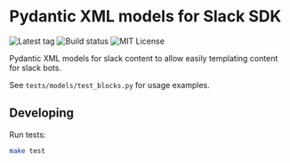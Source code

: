# Pydantic XML models for Slack SDK

![Latest tag](https://img.shields.io/github/v/tag/giftig/slack-sdk-pydantic)
![Build status](https://github.com/giftig/slack-sdk-pydantic/actions/workflows/build.yml/badge.svg)
![MIT License](https://img.shields.io/github/license/giftig/slack-sdk-pydantic)

Pydantic XML models for slack content to allow easily templating content for slack bots.

See `tests/models/test_blocks.py` for usage examples.

## Developing

Run tests:

```bash
make test
```
